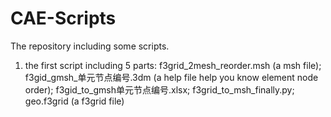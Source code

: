 # CAE-Scripts
The repository including some scripts.
1. the first script including 5 parts: f3grid_2mesh_reorder.msh (a msh file); f3gid_gmsh_单元节点编号.3dm (a help file help you know element node order); f3gid_to_gmsh单元节点编号.xlsx; f3grid_to_msh_finally.py; geo.f3grid (a f3grid file)
